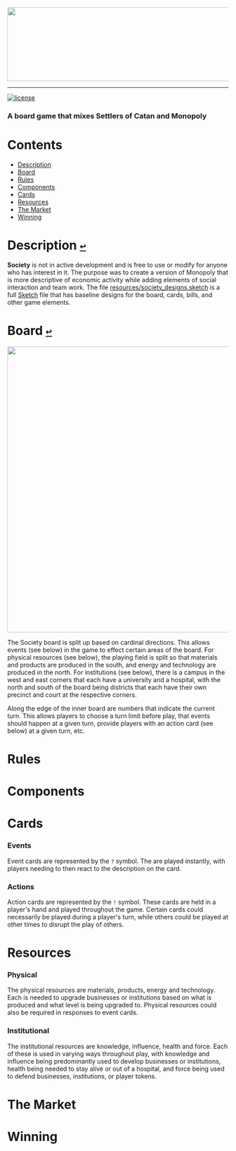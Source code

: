 <div align="center">
  <a href="https://github.com/andrewtavis/society"><img src="https://raw.githubusercontent.com/andrewtavis/society/main/resources/society_logo_transparent.png" width="664" height="168"></a>
</div>

---

[![license](https://img.shields.io/github/license/andrewtavis/society)](https://github.com/andrewtavis/society/blob/main/LICENSE.txt)

### A board game that mixes Settlers of Catan and Monopoly

# **Contents**<a id="contents"></a>

- [Description](#description)
- [Board](#board)
- [Rules](#rules)
- [Components](#components)
- [Cards](#cards)
- [Resources](#resources)
- [The Market](#the-market)
- [Winning](#winning)

# Description [`↩`](#contents) <a id="description"></a>

**Society** is not in active development and is free to use or modify for anyone who has interest in it. The purpose was to create a version of Monopoly that is more descriptive of economic activity while adding elements of social interaction and team work. The file [resources/society_designs.sketch](https://github.com/andrewtavis/society/blob/main/resources/society_designs.sketch) is a full [Sketch](https://www.sketch.com/) file that has baseline designs for the board, cards, bills, and other game elements.

# Board [`↩`](#contents) <a id="board"></a>

<div align="center">
  <a href="https://github.com/andrewtavis/society/resources/gh_images/society_board.png"><img src="https://raw.githubusercontent.com/andrewtavis/society/main/resources/gh_images/society_board.png" width="650" height="650"></a>
</div>

The Society board is split up based on cardinal directions. This allows events (see below) in the game to effect certain areas of the board. For physical resources (see below), the playing field is split so that materials and products are produced in the south, and energy and technology are produced in the north. For institutions (see below), there is a campus in the west and east corners that each have a university and a hospital, with the north and south of the board being districts that each have their own precinct and court at the respective corners.

Along the edge of the inner board are numbers that indicate the current turn. This allows players to choose a turn limit before play, that events should happen at a given turn, provide players with an action card (see below) at a given turn, etc.

# Rules

# Components

# Cards

### Events

Event cards are represented by the `?` symbol. The are played instantly, with players needing to then react to the description on the card.

### Actions

Action cards are represented by the `!` symbol. These cards are held in a player's hand and played throughout the game. Certain cards could necessarily be played during a player's turn, while others could be played at other times to disrupt the play of others.

# Resources

### Physical

The physical resources are materials, products, energy and technology. Each is needed to upgrade businesses or institutions based on what is produced and what level is being upgraded to. Physical resources could also be required in responses to event cards.

### Institutional

The institutional resources are knowledge, influence, health and force. Each of these is used in varying ways throughout play, with knowledge and influence being predominantly used to develop businesses or institutions, health being needed to stay alive or out of a hospital, and force being used to defend businesses, institutions, or player tokens.

# The Market

# Winning
